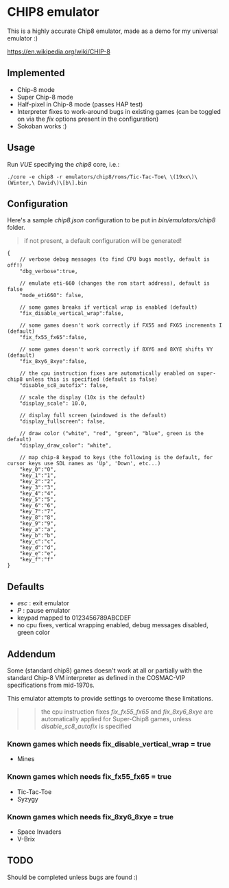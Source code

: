 # CHIP8 emulator
This is a highly accurate Chip8 emulator, made as a demo for my universal emulator :)

https://en.wikipedia.org/wiki/CHIP-8

## Implemented
* Chip-8 mode
* Super Chip-8 mode
* Half-pixel in Chip-8 mode (passes HAP test)
* Interpreter fixes to work-around bugs in existing games (can be toggled on via the *fix* options present in the configuration)
* Sokoban works :)

## Usage
Run *VUE* specifying the *chip8* core, i.e.:

```
./core -e chip8 -r emulators/chip8/roms/Tic-Tac-Toe\ \(19xx\)\(Winter,\ David\)\[b\].bin
```

## Configuration
Here's a sample *chip8.json* configuration to be put in *bin/emulators/chip8* folder.

> if not present, a default configuration will be generated!

```
{
    // verbose debug messages (to find CPU bugs mostly, default is off!)
    "dbg_verbose":true,

    // emulate eti-660 (changes the rom start address), default is false
    "mode_eti660": false,

    // some games breaks if vertical wrap is enabled (default)
    "fix_disable_vertical_wrap":false,

    // some games doesn't work correctly if FX55 and FX65 increments I (default)
    "fix_fx55_fx65":false,

    // some games doesn't work correctly if 8XY6 and 8XYE shifts VY (default)
    "fix_8xy6_8xye":false,
    
    // the cpu instruction fixes are automatically enabled on super-chip8 unless this is specified (default is false)
    "disable_sc8_autofix": false,

    // scale the display (10x is the default)
    "display_scale": 10.0,

    // display full screen (windowed is the default)
    "display_fullscreen": false,

    // draw color ("white", "red", "green", "blue", green is the default)
    "display_draw_color": "white",

    // map chip-8 keypad to keys (the following is the default, for cursor keys use SDL names as 'Up', 'Down', etc...)
    "key_0":"0",
    "key_1":"1",
    "key_2":"2",
    "key_3":"3",
    "key_4":"4",
    "key_5":"5",
    "key_6":"6",
    "key_7":"7",
    "key_8":"8",
    "key_9":"9",
    "key_a":"a",
    "key_b":"b",
    "key_c":"c",
    "key_d":"d",
    "key_e":"e",
    "key_f":"f"
}
```

## Defaults
* *esc* : exit emulator
* *P* : pause emulator
* keypad mapped to 0123456789ABCDEF
* no cpu fixes, vertical wrapping enabled, debug messages disabled, green color

## Addendum
Some (standard chip8) games doesn't work at all or partially with the standard Chip-8 VM interpreter as defined in the COSMAC-VIP specifications from mid-1970s.

This emulator attempts to provide settings to overcome these limitations.

>> the cpu instruction fixes *fix_fx55_fx65* and *fix_8xy6_8xye* are automatically applied for Super-Chip8 games, unless *disable_sc8_autofix* is specified

### Known games which needs fix_disable_vertical_wrap = true
* Mines

### Known games which needs fix_fx55_fx65 = true
* Tic-Tac-Toe
* Syzygy

### Known games which needs  fix_8xy6_8xye = true
* Space Invaders
* V-Brix

## TODO
Should be completed unless bugs are found :)
